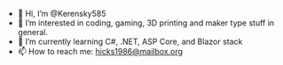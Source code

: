 - 👋 Hi, I’m @Kerensky585
- 👀 I’m interested in coding, gaming, 3D printing and maker type stuff in general.
- 🌱 I’m currently learning C#, .NET, ASP Core, and Blazor stack
- 📫 How to reach me: hicks1986@mailbox.org

<!---
Kerensky585/Kerensky585 is a ✨ special ✨ repository because its `README.md` (this file) appears on your GitHub profile.
You can click the Preview link to take a look at your changes.
--->
